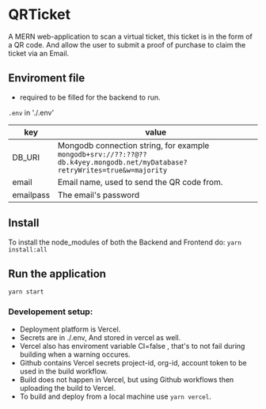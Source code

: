 # QRTicket

A MERN web-application to scan a virtual ticket, this ticket is in the form of a QR code.
And allow the user to submit a proof of purchase to claim the ticket via an Email.

## Enviroment file

- required to be filled for the backend to run.

`.env` in './.env'

| key       | value                                                                                                                      |
| --------- | -------------------------------------------------------------------------------------------------------------------------- |
| DB_URI    | Mongodb connection string, for example `mongodb+srv://??:??@??db.k4yey.mongodb.net/myDatabase?retryWrites=true&w=majority` |
| email     | Email name, used to send the QR code from.                                                                                 |
| emailpass | The email's password                                                                                                       |

## Install

To install the node_modules of both the Backend and Frontend do:
`yarn install:all`

## Run the application

`yarn start`

### Developement setup:

- Deployment platform is Vercel.
- Secrets are in ./.env, And stored in vercel as well.
- Vercel also has enviroment variable CI=false , that's to not fail during building when a warning occures.
- Github contains Vercel secrets project-id, org-id, account token to be used in the build workflow.
- Build does not happen in Vercel, but using Github workflows then uploading the build to Vercel.
- To build and deploy from a local machine use `yarn vercel`.
